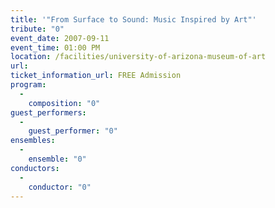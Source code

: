 ```yaml
---
title: '"From Surface to Sound: Music Inspired by Art"'
tribute: "0"
event_date: 2007-09-11
event_time: 01:00 PM
location: /facilities/university-of-arizona-museum-of-art
url: 
ticket_information_url: FREE Admission
program: 
  -
    composition: "0"
guest_performers: 
  -
    guest_performer: "0"
ensembles: 
  -
    ensemble: "0"
conductors: 
  -
    conductor: "0"
---
```

